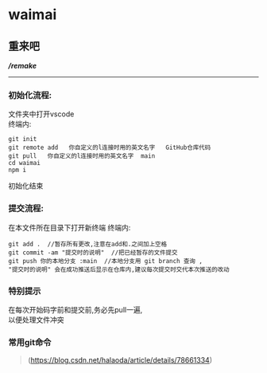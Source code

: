 # waimai

## 重来吧

***/remake***

-------

### 初始化流程:
文件夹中打开vscode<br/>
终端内:<br/>

    git init
    git remote add   你自定义的l连接时用的英文名字   GitHub仓库代码
    git pull   你自定义的l连接时用的英文名字  main
    cd waimai
    npm i

初始化结束<br/>

### 提交流程:
在本文件所在目录下打开新终端
终端内:<br/>

    git add .  //暂存所有更改,注意在add和.之间加上空格 
    git commit -am "提交时的说明"  //把已经暂存的文件提交
    git push 你的本地分支 :main  //本地分支用 git branch 查询 ,
    "提交时的说明" 会在成功推送后显示在仓库内,建议每次提交时交代本次推送的改动


### 特别提示
在每次开始码字前和提交前,务必先pull一遍,<br/>
以便处理文件冲突<br/>

### 常用git命令
>(https://blog.csdn.net/halaoda/article/details/78661334)<br/>